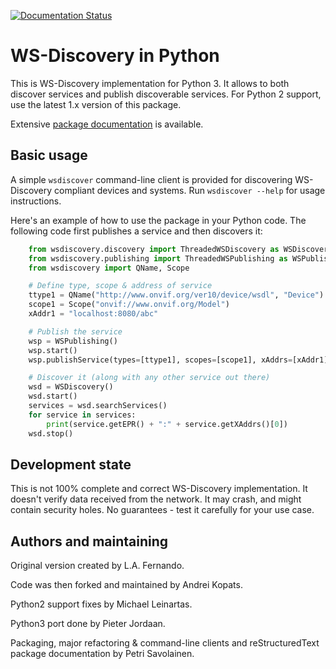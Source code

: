 [![Documentation Status](https://readthedocs.org/projects/python-ws-discovery/badge/?version=latest)](https://python-ws-discovery.readthedocs.io/en/latest/?badge=latest)

WS-Discovery in Python
======================
This is WS-Discovery implementation for Python 3. It allows to both discover
services and publish discoverable services. For Python 2 support, use the latest 1.x version
of this package.

Extensive [package documentation](https://koodaamo.github.io/python-ws-discovery) is available.

Basic usage
------------

A simple `wsdiscover` command-line client is provided for discovering WS-Discovery compliant devices and systems. Run `wsdiscover --help` for usage instructions.

Here's an example of how to use the package in your Python code. The following code first publishes a service and then discovers it:

```python
    from wsdiscovery.discovery import ThreadedWSDiscovery as WSDiscovery
    from wsdiscovery.publishing import ThreadedWSPublishing as WSPublishing
    from wsdiscovery import QName, Scope

    # Define type, scope & address of service
    ttype1 = QName("http://www.onvif.org/ver10/device/wsdl", "Device")
    scope1 = Scope("onvif://www.onvif.org/Model")
    xAddr1 = "localhost:8080/abc"

    # Publish the service
    wsp = WSPublishing()
    wsp.start()
    wsp.publishService(types=[ttype1], scopes=[scope1], xAddrs=[xAddr1])

    # Discover it (along with any other service out there)
    wsd = WSDiscovery()
    wsd.start()
    services = wsd.searchServices()
    for service in services:
        print(service.getEPR() + ":" + service.getXAddrs()[0])
    wsd.stop()
```

Development state
-----------------
This is not 100% complete and correct WS-Discovery implementation. It doesn't
verify data received from the network. It may crash, and might contain security
holes. No guarantees - test it carefully for your use case.

Authors and maintaining
-----------------------
Original version created by L.A. Fernando.

Code was then forked and maintained by Andrei Kopats.

Python2 support fixes by Michael Leinartas.

Python3 port done by Pieter Jordaan.

Packaging, major refactoring & command-line clients and
reStructuredText package documentation by Petri Savolainen.
